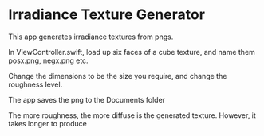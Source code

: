 #  Irradiance Texture Generator

This app generates irradiance textures from pngs. 

In ViewController.swift, load up six faces of a cube texture, and name them posx.png, negx.png etc.

Change the dimensions to be the size you require, and change the roughness level.

The app saves the png to the Documents folder

The more roughness, the more diffuse is the generated texture. However, it takes longer to produce

